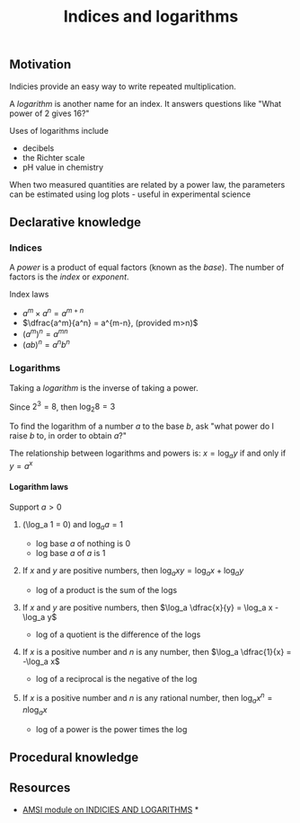 ﻿---
backlinks:
- title: Mathematical Content Knowledge
  url: /sense/Teaching/Mathematics/mathCK/mathematical-content-knowledge.html
tags: teaching, mathematics, indicies, logarithms
template: math.html
title: Indices and logarithms
type: mathContent
---
## Motivation

Indicies provide an easy way to write repeated multiplication. 

A _logarithm_ is another name for an index. It answers questions like "What power of 2 gives 16?"

Uses of logarithms include

- decibels 
- the Richter scale
- pH value in chemistry

When two measured quantities are related by a power law, the parameters can be estimated using log plots - useful in experimental science


## Declarative knowledge

### Indices

A _power_ is a product of equal factors (known as the _base_). The number of factors is the _index_ or _exponent_.

Index laws

- $a^m \times a^n = a^{m+n}$
- $\dfrac{a^m}{a^n} = a^{m-n}, (provided m>n)$
- $(a^m)^n = a^{mn}$
- $(ab)^n = a^nb^n$

### Logarithms

Taking a _logarithm_ is the inverse of taking a power.

Since $2^3 = 8$, then $\log_2 8 = 3$

To find the logarithm of a number $a$ to the base $b$, ask "what power do I raise $b$ to, in order to obtain $a$?"

The relationship between logarithms and powers is: $x = \log_a y$ if and only if $y = a^x$

#### Logarithm laws

Support $a > 0$

1. \(\log_a 1 = 0\) and $\log_a a = 1$

    - log base $a$ of nothing is $0$
    - log base $a$ of $a$ is $1$

2. If $x$ and $y$ are positive numbers, then $\log_a xy = \log_a x + \log_a y$

    - log of a product is the sum of the logs

3. If $x$ and $y$ are positive numbers, then $\log_a \dfrac{x}{y} = \log_a x - \log_a y$

    - log of a quotient is the difference of the logs

4. If $x$ is a positive number and $n$ is any number, then $\log_a \dfrac{1}{x} = -\log_a x$

    - log of a reciprocal is the negative of the log

5. If $x$ is a positive number and $n$ is any rational number, then $\log_a x^n = n\log_a x$

    - log of a power is the power times the log

## Procedural knowledge

## Resources

- [AMSI module on INDICIES AND LOGARITHMS](https://amsi.org.au/teacher_modules/indices_and_logarithms.html) *